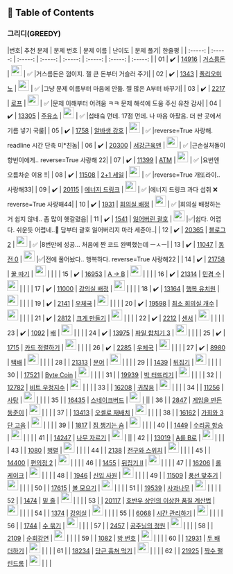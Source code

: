 ## 📝 Table of Contents
### 그리디(GREEDY)

|번호|        추천 문제      |                               문제 번호                                  |                                          문제 이름                                 |                                       난이도                                     | 문제 풀기|    한줄평 |
| :-----: | :-----: | :-----: | :-----: | :-----: | :-----: | :-----: | :-----: |
| 01 |  :heavy_check_mark:  | <a href="https://www.acmicpc.net/problem/14916" target="_blank">14916</a> | <a href="https://www.acmicpc.net/problem/14916" target="_blank">거스름돈</a>      | <img height="25px" width="25px" src="https://static.solved.ac/tier_small/6.svg"/> |  ✅  |거스름돈은 껌이지. 젤 큰 돈부터 거슬러 주기|
| 02 |  :heavy_check_mark:  | <a href="https://www.acmicpc.net/problem/1343" target="_blank">1343</a>   | <a href="https://www.acmicpc.net/problem/1343" target="_blank">폴리오미노</a>     | <img height="25px" width="25px" src="https://static.solved.ac/tier_small/6.svg"/> |  ✅  |그냥 문제 이름부터 마음에 안듦. 젤 많은 A부터 바꾸기|
| 03 |  :heavy_check_mark:  | <a href="https://www.acmicpc.net/problem/2217" target="_blank">2217</a>   | <a href="https://www.acmicpc.net/problem/2217" target="_blank">로프</a>           | <img height="25px" width="25px" src="https://static.solved.ac/tier_small/7.svg"/>    |  ✅  |문제 이해부터 어려움 ㅋㅋ 문제 해석에 도움 주신 유찬 감사|
| 04 |  :heavy_check_mark:  | <a href="https://www.acmicpc.net/problem/13305" target="_blank">13305</a> | <a href="https://www.acmicpc.net/problem/13305" target="_blank">주유소</a>        | <img height="25px" width="25px" src="https://static.solved.ac/tier_small/7.svg"/> |  ✅  |섭태슼 먼데. 17점 먼데. 나 마음 아팠음. 더 싼 곳에서 기름 넣기 국룰|
| 05 |  :heavy_check_mark:  | <a href="https://www.acmicpc.net/problem/1758" target="_blank">1758</a>   | <a href="https://www.acmicpc.net/problem/1758" target="_blank">알바생 강호</a>    | <img height="25px" width="25px" src="https://static.solved.ac/tier_small/7.svg"/> |  ✅  |reverse=True 사랑해. readline 시간 단축 미*친놈|
| 06 |  :heavy_check_mark:  | <a href="https://www.acmicpc.net/problem/20300" target="_blank">20300</a> | <a href="https://www.acmicpc.net/problem/20300" target="_blank">서강근육맨</a>    | <img height="25px" width="25px" src="https://static.solved.ac/tier_small/7.svg"/> |  ✅  |근손실처돌이 향빈이에게.. reverse=True 사랑해 22|
| 07 |  :heavy_check_mark:  | <a href="https://www.acmicpc.net/problem/11399" target="_blank">11399</a> | <a href="https://www.acmicpc.net/problem/11399" target="_blank">ATM</a>           | <img height="25px" width="25px" src="https://static.solved.ac/tier_small/8.svg"/> |  ✅  |요번엔 오름차순 이용 !!|
| 08 |  :heavy_check_mark:  | <a href="https://www.acmicpc.net/problem/11508" target="_blank">11508</a> | <a href="https://www.acmicpc.net/problem/11508" target="_blank">2+1 세일</a>      | <img height="25px" width="25px" src="https://static.solved.ac/tier_small/8.svg"/> |  ✅  |reverse=True 개또라이.. 사랑해33|
| 09 |  :heavy_check_mark:  | <a href="https://www.acmicpc.net/problem/20115" target="_blank">20115</a> | <a href="https://www.acmicpc.net/problem/20115" target="_blank">에너지 드링크</a> | <img height="25px" width="25px" src="https://static.solved.ac/tier_small/8.svg"/> |  ✅  |에너지 드링크 과다 섭취 ❌ reverse=True 사랑해44|
| 10 |  :heavy_check_mark:  | <a href="https://www.acmicpc.net/problem/1931" target="_blank">1931</a>   | <a href="https://www.acmicpc.net/problem/1931" target="_blank">회의실 배정</a>    | <img height="25px" width="25px" src="https://static.solved.ac/tier_small/9.svg"/> |  ✅  |회의실 배정하는 거 쉽지 않네.. 좀 많이 헷갈렸음|
| 11 |  :heavy_check_mark:  | <a href="https://www.acmicpc.net/problem/1541" target="_blank">1541</a>   | <a href="https://www.acmicpc.net/problem/1541" target="_blank">잃어버린 괄호</a>  | <img height="25px" width="25px" src="https://static.solved.ac/tier_small/9.svg"/> |✅|쉽다. 어렵다. 쉬운듯 어렵네..🤮 담부터 괄호 잃어버리지 마라 세준아..|
| 12 |  :heavy_check_mark:  | <a href="https://www.acmicpc.net/problem/20365" target="_blank">20365</a> | <a href="https://www.acmicpc.net/problem/20365" target="_blank">블로그2</a>       | <img height="25px" width="25px" src="https://static.solved.ac/tier_small/9.svg"/> |  ✅  |8번만에 성공... 처음에 짠 코드 완벽했는데 ㅡㅅㅡ|
| 13 |  :heavy_check_mark:  | <a href="https://www.acmicpc.net/problem/11047" target="_blank">11047</a> | <a href="https://www.acmicpc.net/problem/11047" target="_blank">동전 0</a>        | <img height="25px" width="25px" src="https://static.solved.ac/tier_small/9.svg"/> |✅|전에 풀어놨다.. 행복하다. reverse=True 사랑해22 |
| 14 |  :heavy_check_mark:  | <a href="https://www.acmicpc.net/problem/21758" target="_blank">21758</a> | <a href="https://www.acmicpc.net/problem/21758" target="_blank">꿀 따기</a>       | <img height="25px" width="25px" src="https://static.solved.ac/tier_small/9.svg"/> | |      |
| 15 |  :heavy_check_mark:  | <a href="https://www.acmicpc.net/problem/16953" target="_blank">16953</a> | <a href="https://www.acmicpc.net/problem/16953" target="_blank">A → B</a>         | <img height="25px" width="25px" src="https://static.solved.ac/tier_small/10.svg"/> |    |      |
| 16 |  :heavy_check_mark:  | <a href="https://www.acmicpc.net/problem/21314" target="_blank">21314</a> | <a href="https://www.acmicpc.net/problem/21314" target="_blank">민겸 수</a>       | <img height="25px" width="25px" src="https://static.solved.ac/tier_small/10.svg"/> |    |      |
| 17 |  :heavy_check_mark:  | <a href="https://www.acmicpc.net/problem/11000" target="_blank">11000</a> | <a href="https://www.acmicpc.net/problem/11000" target="_blank">강의실 배정</a>   | <img height="25px" width="25px" src="https://static.solved.ac/tier_small/11.svg"/> |    |      |
| 18 |  :heavy_check_mark:  | <a href="https://www.acmicpc.net/problem/13164" target="_blank">13164</a> | <a href="https://www.acmicpc.net/problem/13164" target="_blank">행복 유치원</a>   | <img height="25px" width="25px" src="https://static.solved.ac/tier_small/11.svg"/> |    |      |
| 19 |  :heavy_check_mark:  | <a href="https://www.acmicpc.net/problem/2141" target="_blank">2141</a>   | <a href="https://www.acmicpc.net/problem/2141" target="_blank">우체국</a>         | <img height="25px" width="25px" src="https://static.solved.ac/tier_small/11.svg"/> |    |      |
| 20 |  :heavy_check_mark:  | <a href="https://www.acmicpc.net/problem/19598" target="_blank">19598</a> | <a href="https://www.acmicpc.net/problem/19598" target="_blank">최소 회의실 개수</a> | <img height="25px" width="25px" src="https://static.solved.ac/tier_small/11.svg"/> |    |      |
| 21 |  :heavy_check_mark:  | <a href="https://www.acmicpc.net/problem/2812" target="_blank">2812</a>   | <a href="https://www.acmicpc.net/problem/2812" target="_blank">크게 만들기</a>       | <img height="25px" width="25px" src="https://static.solved.ac/tier_small/11.svg"/> |    |      |
| 22 |  :heavy_check_mark:  | <a href="https://www.acmicpc.net/problem/2212" target="_blank">2212</a>   | <a href="https://www.acmicpc.net/problem/2212" target="_blank">센서</a>              | <img height="25px" width="25px" src="https://static.solved.ac/tier_small/11.svg"/> |    |      |
| 23 |  :heavy_check_mark:  | <a href="https://www.acmicpc.net/problem/1092" target="_blank">1092</a>   | <a href="https://www.acmicpc.net/problem/1092" target="_blank">배</a>                | <img height="25px" width="25px" src="https://static.solved.ac/tier_small/11.svg"/> |    |      |
| 24 |  :heavy_check_mark:  | <a href="https://www.acmicpc.net/problem/13975" target="_blank">13975</a> | <a href="https://www.acmicpc.net/problem/13975" target="_blank">파일 합치기 3</a>    | <img height="25px" width="25px" src="https://static.solved.ac/tier_small/11.svg"/> |    |      |
| 25 |  :heavy_check_mark:  | <a href="https://www.acmicpc.net/problem/1715" target="_blank">1715</a>   | <a href="https://www.acmicpc.net/problem/1715" target="_blank">카드 정렬하기</a>     | <img height="25px" width="25px" src="https://static.solved.ac/tier_small/12.svg"/> |    |      |
| 26 |  :heavy_check_mark:  | <a href="https://www.acmicpc.net/problem/2285" target="_blank">2285</a>   | <a href="https://www.acmicpc.net/problem/2285" target="_blank">우체국</a>            | <img height="25px" width="25px" src="https://static.solved.ac/tier_small/12.svg"/> |    |      |
| 27 |  :heavy_check_mark:  | <a href="https://www.acmicpc.net/problem/8980" target="_blank">8980</a>   | <a href="https://www.acmicpc.net/problem/8980" target="_blank">택배</a>              | <img height="25px" width="25px" src="https://static.solved.ac/tier_small/13.svg"/> |    |      |
| 28 |                      | <a href="https://www.acmicpc.net/problem/21313" target="_blank">21313</a> | <a href="https://www.acmicpc.net/problem/21313" target="_blank">문어</a>             | <img height="25px" width="25px" src="https://static.solved.ac/tier_small/4.svg"/> |    |      |
| 29 |                      | <a href="https://www.acmicpc.net/problem/1439" target="_blank">1439</a>   | <a href="https://www.acmicpc.net/problem/1439" target="_blank">뒤집기</a>            | <img height="25px" width="25px" src="https://static.solved.ac/tier_small/6.svg"/> |    |      |
| 30 |                      | <a href="https://www.acmicpc.net/problem/17521" target="_blank">17521</a> | <a href="https://www.acmicpc.net/problem/17521" target="_blank">Byte Coin</a>        | <img height="25px" width="25px" src="https://static.solved.ac/tier_small/6.svg"/> |    |      |
| 31 |                      | <a href="https://www.acmicpc.net/problem/19939" target="_blank">19939</a> | <a href="https://www.acmicpc.net/problem/19939" target="_blank">박 터뜨리기</a>      | <img height="25px" width="25px" src="https://static.solved.ac/tier_small/6.svg"/> |    |      |
| 32 |                      | <a href="https://www.acmicpc.net/problem/12782" target="_blank">12782</a> | <a href="https://www.acmicpc.net/problem/12782" target="_blank">비트 우정지수</a>    | <img height="25px" width="25px" src="https://static.solved.ac/tier_small/6.svg"/> |    |      |
| 33 |                      | <a href="https://www.acmicpc.net/problem/16208" target="_blank">16208</a> | <a href="https://www.acmicpc.net/problem/16208" target="_blank">귀찮음</a>           | <img height="25px" width="25px" src="https://static.solved.ac/tier_small/6.svg"/> |    |    |
| 34 |                      | <a href="https://www.acmicpc.net/problem/11256" target="_blank">11256</a> | <a href="https://www.acmicpc.net/problem/11256" target="_blank">사탕</a>             | <img height="25px" width="25px" src="https://static.solved.ac/tier_small/6.svg"/> |    |      |
| 35 |                      | <a href="https://www.acmicpc.net/problem/16435" target="_blank">16435</a> | <a href="https://www.acmicpc.net/problem/16435" target="_blank">스네이크버드</a>      | <img height="25px" width="25px" src="https://static.solved.ac/tier_small/6.svg"/> |      ||
| 36 |                      | <a href="https://www.acmicpc.net/problem/2847" target="_blank">2847</a>   | <a href="https://www.acmicpc.net/problem/2847" target="_blank">게임을 만든 동준이</a> | <img height="25px" width="25px" src="https://static.solved.ac/tier_small/7.svg"/> |    |      |
| 37 |                      | <a href="https://www.acmicpc.net/problem/13413" target="_blank">13413</a> | <a href="https://www.acmicpc.net/problem/13413" target="_blank">오셀로 재배치</a>     | <img height="25px" width="25px" src="https://static.solved.ac/tier_small/7.svg"/> |    |      |
| 38 |                      | <a href="https://www.acmicpc.net/problem/16162" target="_blank">16162</a> | <a href="https://www.acmicpc.net/problem/16162" target="_blank">가희와 3단 고음</a>   | <img height="25px" width="25px" src="https://static.solved.ac/tier_small/7.svg"/> |    |      |
| 39 |                      | <a href="https://www.acmicpc.net/problem/1817" target="_blank">1817</a>   | <a href="https://www.acmicpc.net/problem/1817" target="_blank">짐 챙기는 숌</a>       | <img height="25px" width="25px" src="https://static.solved.ac/tier_small/7.svg"/> |    |      |
| 40 |                      | <a href="https://www.acmicpc.net/problem/1449" target="_blank">1449</a>   | <a href="https://www.acmicpc.net/problem/1449" target="_blank">수리공 항승</a>        | <img height="25px" width="25px" src="https://static.solved.ac/tier_small/8.svg"/> |    |      |
| 41 |                      | <a href="https://www.acmicpc.net/problem/14247" target="_blank">14247</a> | <a href="https://www.acmicpc.net/problem/14247" target="_blank">나무 자르기</a>       | <img height="25px" width="25px" src="https://static.solved.ac/tier_small/8.svg"/> |      ||
| 42 |                      | <a href="https://www.acmicpc.net/problem/13019" target="_blank">13019</a> | <a href="https://www.acmicpc.net/problem/13019" target="_blank">A를 B로</a>           | <img height="25px" width="25px" src="https://static.solved.ac/tier_small/9.svg"/> |    |      |
| 43 |                      | <a href="https://www.acmicpc.net/problem/1080" target="_blank">1080</a>   | <a href="https://www.acmicpc.net/problem/1080" target="_blank">행렬</a>               | <img height="25px" width="25px" src="https://static.solved.ac/tier_small/9.svg"/> |    |      |
| 44 |                      | <a href="https://www.acmicpc.net/problem/2138" target="_blank">2138</a>   | <a href="https://www.acmicpc.net/problem/2138" target="_blank">전구와 스위치</a>      | <img height="25px" width="25px" src="https://static.solved.ac/tier_small/9.svg"/> |    |      |
| 45 |                      | <a href="https://www.acmicpc.net/problem/14400" target="_blank">14400</a> | <a href="https://www.acmicpc.net/problem/14400" target="_blank">편의점 2</a>          | <img height="25px" width="25px" src="https://static.solved.ac/tier_small/9.svg"/> |    |      |
| 46 |                      | <a href="https://www.acmicpc.net/problem/1455" target="_blank">1455</a>   | <a href="https://www.acmicpc.net/problem/1455" target="_blank">뒤집기 II</a>          | <img height="25px" width="25px" src="https://static.solved.ac/tier_small/9.svg"/> |    |      |
| 47 |                      | <a href="https://www.acmicpc.net/problem/16206" target="_blank">16206</a> | <a href="https://www.acmicpc.net/problem/16206" target="_blank">롤케이크</a>          | <img height="25px" width="25px" src="https://static.solved.ac/tier_small/9.svg"/> |    |      |
| 48 |                      | <a href="https://www.acmicpc.net/problem/1946" target="_blank">1946</a>   | <a href="https://www.acmicpc.net/problem/1946" target="_blank">신입 사원</a>          | <img height="25px" width="25px" src="https://static.solved.ac/tier_small/10.svg"/> |    |      |
| 49 |                      | <a href="https://www.acmicpc.net/problem/11509" target="_blank">11509</a> | <a href="https://www.acmicpc.net/problem/11509" target="_blank">풍선 맞추기</a>       | <img height="25px" width="25px" src="https://static.solved.ac/tier_small/10.svg"/> |    |      |
| 50 |                      | <a href="https://www.acmicpc.net/problem/17615" target="_blank">17615</a> | <a href="https://www.acmicpc.net/problem/17615" target="_blank">볼 모으기</a>         | <img height="25px" width="25px" src="https://static.solved.ac/tier_small/10.svg"/> |    |      |
| 51 |                      | <a href="https://www.acmicpc.net/problem/19539" target="_blank">19539</a> | <a href="https://www.acmicpc.net/problem/19539" target="_blank">사과나무</a>          | <img height="25px" width="25px" src="https://static.solved.ac/tier_small/10.svg"/> |    |      |
| 52 |                      | <a href="https://www.acmicpc.net/problem/1474" target="_blank">1474</a>   | <a href="https://www.acmicpc.net/problem/1474" target="_blank">밑 줄</a>              | <img height="25px" width="25px" src="https://static.solved.ac/tier_small/10.svg"/> |    |      |
| 53 |                      | <a href="https://www.acmicpc.net/problem/20117" target="_blank">20117</a> | <a href="https://www.acmicpc.net/problem/20117" target="_blank">호반우 상인의 이상한 품질 계산법</a> | <img height="25px" width="25px" src="https://static.solved.ac/tier_small/10.svg"/> |    |      |
| 54 |                      | <a href="https://www.acmicpc.net/problem/1374" target="_blank">1374</a>   | <a href="https://www.acmicpc.net/problem/1374" target="_blank">강의실</a>             | <img height="25px" width="25px" src="https://static.solved.ac/tier_small/11.svg"/> |    |      |
| 55 |                      | <a href="https://www.acmicpc.net/problem/6068" target="_blank">6068</a>   | <a href="https://www.acmicpc.net/problem/6068" target="_blank">시간 관리하기</a>      | <img height="25px" width="25px" src="https://static.solved.ac/tier_small/11.svg"/> |    |      |
| 56 |                      | <a href="https://www.acmicpc.net/problem/1744" target="_blank">1744</a>   | <a href="https://www.acmicpc.net/problem/1744" target="_blank">수 묶기</a>            | <img height="25px" width="25px" src="https://static.solved.ac/tier_small/12.svg"/> |    |      |
| 57 |                      | <a href="https://www.acmicpc.net/problem/2457" target="_blank">2457</a>   | <a href="https://www.acmicpc.net/problem/2457" target="_blank">공주님의 정원</a>      | <img height="25px" width="25px" src="https://static.solved.ac/tier_small/12.svg"/> |    |      |
| 58 |                      | <a href="https://www.acmicpc.net/problem/2109" target="_blank">2109</a>   | <a href="https://www.acmicpc.net/problem/2109" target="_blank">순회강연</a>           | <img height="25px" width="25px" src="https://static.solved.ac/tier_small/12.svg"/> |    |      |
| 59 |                      | <a href="https://www.acmicpc.net/problem/1082" target="_blank">1082</a>   | <a href="https://www.acmicpc.net/problem/1082" target="_blank">방 번호</a>            | <img height="25px" width="25px" src="https://static.solved.ac/tier_small/12.svg"/> |    |      |
| 60 |                      | <a href="https://www.acmicpc.net/problem/12931" target="_blank">12931</a> | <a href="https://www.acmicpc.net/problem/12931" target="_blank">두 배 더하기</a>      | <img height="25px" width="25px" src="https://static.solved.ac/tier_small/12.svg"/> |    |      |
| 61 |                      | <a href="https://www.acmicpc.net/problem/18234" target="_blank">18234</a> | <a href="https://www.acmicpc.net/problem/18234" target="_blank">당근 훔쳐 먹기</a>    | <img height="25px" width="25px" src="https://static.solved.ac/tier_small/12.svg"/> |    |      |
| 62 |                      | <a href="https://www.acmicpc.net/problem/21925" target="_blank">21925</a> | <a href="https://www.acmicpc.net/problem/21925" target="_blank">짝수 팰린드롬</a>     | <img height="25px" width="25px" src="https://static.solved.ac/tier_small/14.svg"/> |    |      | 

